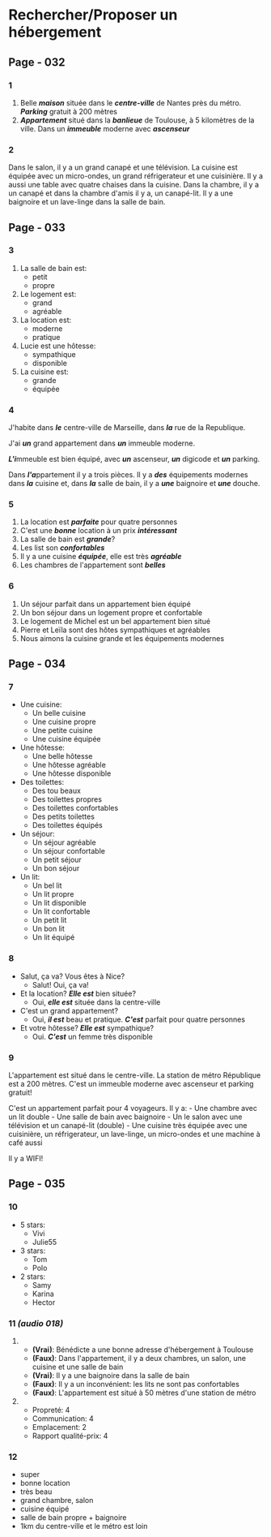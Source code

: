 # Rechercher/Proposer un hébergement

## Page - 032

### 1
1. Belle ***maison*** située dans le ***centre-ville*** de Nantes près du métro. ***Parking*** gratuit à 200 mètres
1. ***Appartement*** situé dans la ***banlieue*** de Toulouse, à 5 kilomètres de la ville. Dans un ***immeuble*** moderne avec ***ascenseur***

### 2
Dans le salon, il y a un grand canapé et une télévision. La cuisine est équipée avec un micro-ondes, un grand réfrigerateur et une cuisinière. Il y a aussi une table avec quatre chaises dans la cuisine. Dans la chambre, il y a un canapé et dans la chambre d'amis il y a, un canapé-lit. Il y a une baignoire et un lave-linge dans la salle de bain.

## Page - 033

### 3
1. La salle de bain est:
    - petit
    - propre
1. Le logement est:
    - grand
    - agréable
1. La location est:
    - moderne
    - pratique
1. Lucie est une hôtesse:
    - sympathique
    - disponible
1. La cuisine est:
    - grande
    - équipée

### 4
J'habite dans ***le*** centre-ville de Marseille, dans ***la*** rue de la Republique.

J'ai ***un*** grand appartement dans ***un*** immeuble moderne.

***L'i***mmeuble est bien équipé, avec ***un*** ascenseur, ***un*** digicode et ***un*** parking.

Dans ***l'a***ppartement il y a trois pièces. Il y a ***des*** équipements modernes dans ***la*** cuisine et, dans ***la*** salle de bain, il y a ***une*** baignoire et ***une*** douche.

### 5
1. La location est ***parfaite*** pour quatre personnes
1. C'est une ***bonne*** location à un prix ***intéressant***
1. La salle de bain est ***grande***?
1. Les list son ***confortables***
1. Il y a une cuisine ***équipée***, elle est très ***agréable***
1. Les chambres de l'appartement sont ***belles***

### 6
1. Un séjour parfait dans un appartement bien équipé
1. Un bon séjour dans un logement propre et confortable
1. Le logement de Michel est un bel appartement bien situé
1. Pierre et Leïla sont des hôtes sympathiques et agréables
1. Nous aimons la cuisine grande et les équipements modernes

## Page - 034

### 7
- Une cuisine: 
    - Un belle cuisine
    - Une cuisine propre
    - Une petite cuisine
    - Une cuisine équipée
- Une hôtesse:
    - Une belle hôtesse
    - Une hôtesse agréable
    - Une hôtesse disponible
- Des toilettes:
    - Des tou beaux
    - Des toilettes propres
    - Des toilettes confortables
    - Des petits toilettes
    - Des toilettes équipés
- Un séjour:
    - Un séjour agréable
    - Un séjour confortable
    - Un petit séjour
    - Un bon séjour
- Un lit:
    - Un bel lit
    - Un lit propre
    - Un lit disponible
    - Un lit confortable
    - Un petit lit
    - Un bon lit
    - Un lit équipé

### 8 
- Salut, ça va? Vous êtes à Nice?
    - Salut! Oui, ça va!
- Et la location? ***Elle est*** bien située?
    - Oui, ***elle est*** située dans la centre-ville
- C'est un grand appartement?
    - Oui, ***il est*** beau et pratique. ***C'est*** parfait pour quatre personnes
- Et votre hôtesse? ***Elle est*** sympathique?
    - Oui. ***C'est*** un femme très disponible

### 9
L'appartement est situé dans le centre-ville. La station de métro République est a 200 mètres. C'est un immeuble moderne avec ascenseur et parking gratuit!

C'est un appartement parfait pour 4 voyageurs. Il y a:
    - Une chambre avec un lit double
    - Une salle de bain avec baignoire
    - Un le salon avec une télévision et un canapé-lit (double)
    - Une cuisine très équipée avec une cuisinière, un réfrigerateur, un lave-linge, un micro-ondes et une machine à café aussi

Il y a WIFI!

## Page - 035

### 10
- 5 stars: 
    - Vivi
    - Julie55
- 3 stars:
    - Tom
    - Polo
- 2 stars:
    - Samy
    - Karina
    - Hector

### 11 *(audio 018)*
1. 
    - **(Vrai)**: Bénédicte a une bonne adresse d'hébergement à Toulouse
    - **(Faux)**: Dans l'appartement, il y a deux chambres, un salon, une cuisine et une salle de bain
    - **(Vrai)**: Il y a une baignoire dans la salle de bain
    - **(Faux)**: Il y a un inconvénient: les lits ne sont pas confortables
    - **(Faux)**: L'appartement est situé à 50 mètres d'une station de métro
1. 
    - Propreté: 4
    - Communication: 4
    - Emplacement: 2
    - Rapport qualité-prix: 4

### 12
- super
- bonne location
- très beau
- grand chambre, salon
- cuisine équipé
- salle de bain propre + baignoire
- 1km du centre-ville et le métro est loin